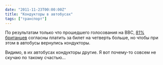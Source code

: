 ```yaml
---
date: "2011-11-23T00:00:00Z"
title: "Кондукторы в автобусах"
tags: ["транспорт"]
---
```


По результатам только что прошедшего голосования на BBC, [81% британцев](http://www.facebook.com/bbcthatsbritain/posts/301768383180739) согласны платить за билет на четверть больше, но чтобы при этом в автобусы вернулись кондукторы.

<!--more-->

Видимо, в их автобусах кондукторы другие. Я вот почему-то совсем не скучаю по такому счастью…
